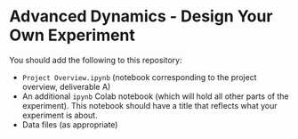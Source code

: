 # Advanced Dynamics - Design Your Own Experiment

You should add the following to this repository:

* `Project Overview.ipynb` (notebook corresponding to the project overview, deliverable A)
* An additional `ipynb` Colab notebook (which will hold all other parts of the experiment). This notebook should have a title that reflects what your experiment is about.
* Data files (as appropriate)
